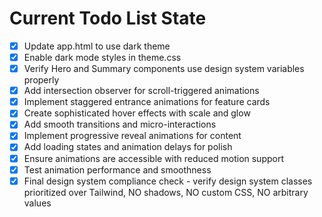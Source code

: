<!-- DO NOT EDIT - Managed by todo_list tool -->
<!-- Updated: 2025-07-30T10:03:05.100Z -->

# Current Todo List State

- [x] Update app.html to use dark theme
- [x] Enable dark mode styles in theme.css
- [x] Verify Hero and Summary components use design system variables properly
- [x] Add intersection observer for scroll-triggered animations
- [x] Implement staggered entrance animations for feature cards
- [x] Create sophisticated hover effects with scale and glow
- [x] Add smooth transitions and micro-interactions
- [x] Implement progressive reveal animations for content
- [x] Add loading states and animation delays for polish
- [x] Ensure animations are accessible with reduced motion support
- [x] Test animation performance and smoothness
- [x] Final design system compliance check - verify design system classes prioritized over Tailwind, NO shadows, NO custom CSS, NO arbitrary values
